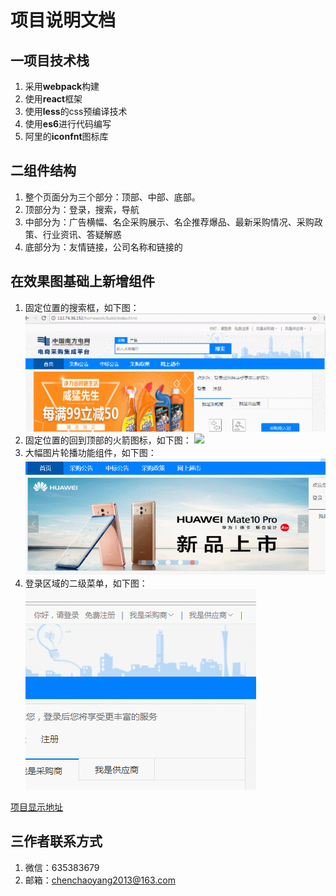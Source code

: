 # 项目说明文档
## 一项目技术栈
1. 采用**webpack**构建
2. 使用**react**框架
3. 使用**less**的css预编译技术
4. 使用**es6**进行代码编写
5. 阿里的**iconfnt**图标库


## 二组件结构
1. 整个页面分为三个部分：顶部、中部、底部。
2. 顶部分为：登录，搜索，导航
3. 中部分为：广告横幅、名企采购展示、名企推荐爆品、最新采购情况、采购政策、行业资讯、答疑解惑
4. 底部分为：友情链接，公司名称和链接的

## 在效果图基础上新增组件
1. 固定位置的搜索框，如下图：
![](./showImg/fixSearch.gif)
2. 固定位置的回到顶部的火箭图标，如下图：
![](./showImg/goTop.gif)
3. 大幅图片轮播功能组件，如下图：
![](./showImg/lunbo.gif)
4. 登录区域的二级菜单，如下图：
![](./showImg/login2level.gif)

[项目显示地址](http://112.74.36.152/homework/build/index.html)

## 三作者联系方式
1. 微信：635383679
2. 邮箱：chenchaoyang2013@163.com
